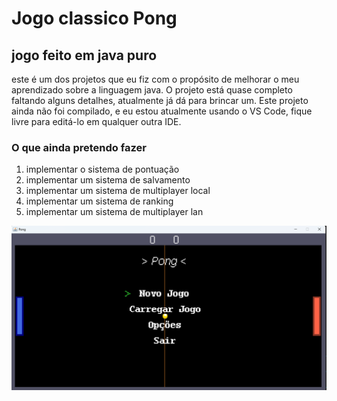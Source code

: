 # Jogo classico Pong

##  jogo feito em java puro

este é um dos projetos que eu fiz com o propósito de melhorar o meu aprendizado sobre a linguagem java.
O projeto está quase completo faltando alguns detalhes, atualmente já dá para brincar um. 
Este projeto ainda não foi compilado, e eu estou atualmente usando o VS Code, fique livre para editá-lo em qualquer outra IDE. 

### O que ainda pretendo fazer  

1. implementar o sistema de pontuação
2. implementar um sistema de salvamento
3. implementar um sistema de multiplayer local
4. implementar um sistema de ranking
5. implementar um sistema de multiplayer lan

![jogo pong](https://github.com/RicardoCamargoPS/Pong/blob/main/Pong/com/pong/resurces/jogo%20pong.png)
